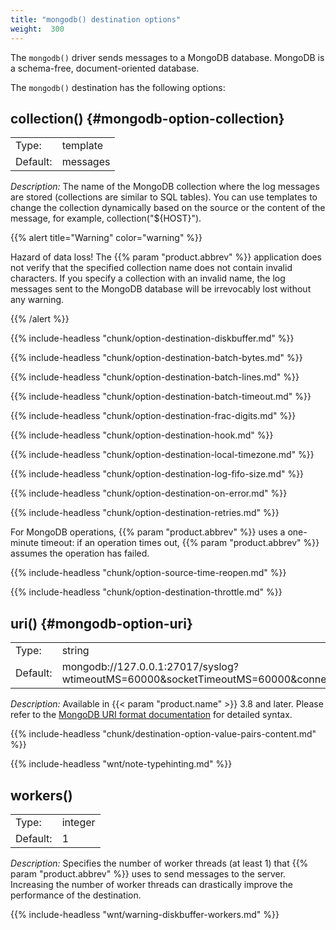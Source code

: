 ```yaml
---
title: "mongodb() destination options"
weight:  300
---
```

<!-- DISCLAIMER: This file is based on the syslog-ng Open Source Edition documentation https://github.com/balabit/syslog-ng-ose-guides/commit/2f4a52ee61d1ea9ad27cb4f3168b95408fddfdf2 and is used under the terms of The syslog-ng Open Source Edition Documentation License. The file has been modified by Axoflow. -->

The `mongodb()` driver sends messages to a MongoDB database. MongoDB is a schema-free, document-oriented database.

The `mongodb()` destination has the following options:


## collection() {#mongodb-option-collection}

|          |          |
| -------- | -------- |
| Type:    | template |
| Default: | messages |

*Description:* The name of the MongoDB collection where the log messages are stored (collections are similar to SQL tables). You can use templates to change the collection dynamically based on the source or the content of the message, for example, collection("${HOST}").

{{% alert title="Warning" color="warning" %}}

Hazard of data loss\! The {{% param "product.abbrev" %}} application does not verify that the specified collection name does not contain invalid characters. If you specify a collection with an invalid name, the log messages sent to the MongoDB database will be irrevocably lost without any warning.

{{% /alert %}}


{{% include-headless "chunk/option-destination-diskbuffer.md" %}}

{{% include-headless "chunk/option-destination-batch-bytes.md" %}}

{{% include-headless "chunk/option-destination-batch-lines.md" %}}

{{% include-headless "chunk/option-destination-batch-timeout.md" %}}

{{% include-headless "chunk/option-destination-frac-digits.md" %}}

{{% include-headless "chunk/option-destination-hook.md" %}}

{{% include-headless "chunk/option-destination-local-timezone.md" %}}

{{% include-headless "chunk/option-destination-log-fifo-size.md" %}}

{{% include-headless "chunk/option-destination-on-error.md" %}}


{{% include-headless "chunk/option-destination-retries.md" %}}

For MongoDB operations, {{% param "product.abbrev" %}} uses a one-minute timeout: if an operation times out, {{% param "product.abbrev" %}} assumes the operation has failed.


{{% include-headless "chunk/option-source-time-reopen.md" %}}

{{% include-headless "chunk/option-destination-throttle.md" %}}


## uri() {#mongodb-option-uri}

|          |                                                                                                  |
| -------- | ------------------------------------------------------------------------------------------------ |
| Type:    | string                                                                                           |
| Default: | mongodb://127.0.0.1:27017/syslog?wtimeoutMS=60000\&socketTimeoutMS=60000\&connectTimeoutMS=60000 |

*Description:* Available in {{< param "product.name" >}} 3.8 and later. Please refer to the [MongoDB URI format documentation](https://docs.mongodb.com/manual/reference/connection-string/) for detailed syntax.


{{% include-headless "chunk/destination-option-value-pairs-content.md" %}}

{{% include-headless "wnt/note-typehinting.md" %}}


## workers()

|          |         |
| -------- | ------- |
| Type:    | integer |
| Default: | 1       |


*Description:* Specifies the number of worker threads (at least 1) that {{% param "product.abbrev" %}} uses to send messages to the server. Increasing the number of worker threads can drastically improve the performance of the destination.

{{% include-headless "wnt/warning-diskbuffer-workers.md" %}}


